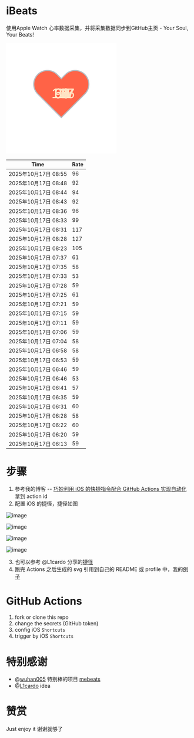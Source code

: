 # iBeats
使用Apple Watch 心率数据采集，并将采集数据同步到GitHub主页 - Your Soul, Your Beats!

![](./files/heart.svg)

<!--START_SECTION:my_heart_rate-->
| Time | Rate | 
 | ---- | ---- | 
| 2025年10月17日 08:55 | 96 |
| 2025年10月17日 08:48 | 92 |
| 2025年10月17日 08:44 | 94 |
| 2025年10月17日 08:43 | 92 |
| 2025年10月17日 08:36 | 96 |
| 2025年10月17日 08:33 | 99 |
| 2025年10月17日 08:31 | 117 |
| 2025年10月17日 08:28 | 127 |
| 2025年10月17日 08:23 | 105 |
| 2025年10月17日 07:37 | 61 |
| 2025年10月17日 07:35 | 58 |
| 2025年10月17日 07:33 | 53 |
| 2025年10月17日 07:28 | 59 |
| 2025年10月17日 07:25 | 61 |
| 2025年10月17日 07:21 | 59 |
| 2025年10月17日 07:15 | 59 |
| 2025年10月17日 07:11 | 59 |
| 2025年10月17日 07:06 | 59 |
| 2025年10月17日 07:04 | 58 |
| 2025年10月17日 06:58 | 58 |
| 2025年10月17日 06:53 | 59 |
| 2025年10月17日 06:46 | 59 |
| 2025年10月17日 06:46 | 53 |
| 2025年10月17日 06:41 | 57 |
| 2025年10月17日 06:35 | 59 |
| 2025年10月17日 06:31 | 60 |
| 2025年10月17日 06:28 | 58 |
| 2025年10月17日 06:22 | 60 |
| 2025年10月17日 06:20 | 59 |
| 2025年10月17日 06:13 | 59 |

<!--END_SECTION:my_heart_rate-->

# 步骤
1. 参考我的博客 -- [巧妙利用 iOS 的快捷指令配合 GitHub Actions 实现自动化](https://github.com/yihong0618/gitblog/issues/198) 拿到 action id
2. 配置 iOS 的捷径，捷径如图

![image](https://user-images.githubusercontent.com/15976103/122154218-0db0b480-ce97-11eb-93bb-5aec07c558dc.png)

![image](https://user-images.githubusercontent.com/15976103/122154236-186b4980-ce97-11eb-8e4b-70551a0391ae.png)

![image](https://user-images.githubusercontent.com/15976103/122154268-2d47dd00-ce97-11eb-902e-3acf292265a9.png)

![image](https://user-images.githubusercontent.com/15976103/122174055-fa144680-ceb4-11eb-9be2-3eb83cd516f7.png)

3. 也可以参考 @L1cardo 分享的[捷径](https://www.icloud.com/shortcuts/6ab6047b459c41ad822ad6b94b1c03d4)
4. 跑完 Actions 之后生成的 svg 引用到自己的 README 或 profile 中，我的[例子](https://github.com/yihong0618) 

# GitHub Actions

1. fork or clone this repo
2. change the secrets (GitHub token)
3. config iOS `Shortcuts` 
4. trigger by iOS `Shortcuts`

# 特别感谢
- @[wuhan005](https://github.com/wuhan005) 特别棒的项目 [mebeats](https://github.com/wuhan005/mebeats)
- @[L1cardo](https://github.com/L1cardo) idea

# 赞赏
Just enjoy it
谢谢就够了
